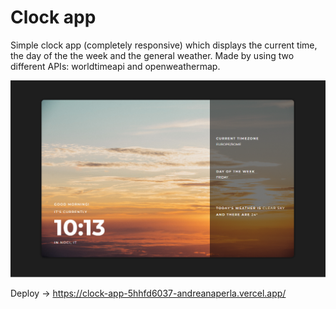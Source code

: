 # Clock app

Simple clock app (completely responsive) which displays the current time, the day of the the week and the general weather.
Made by using two different APIs: worldtimeapi and openweathermap.

![Design preview for the clock app](images/design.PNG)

Deploy -> https://clock-app-5hhfd6037-andreanaperla.vercel.app/
